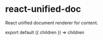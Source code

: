 # react-unified-doc

React unified document renderer for content.

<!-- Unfortunate hack to make importing gatsby in mdx work... -->
export default ({ children }) => children
